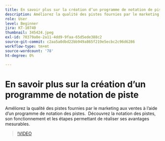 ```yaml
---
title: En savoir plus sur la création d’un programme de notation de piste
description: Améliorez la qualité des pistes fournies par le marketing aux ventes à l’aide d’un programme de notation des pistes.  Découvrez la notation des pistes, son fonctionnement et les étapes permettant de réaliser ses avantages mesurables.
role: User
level: Beginner
jira: KT-10740
thumbnail: 345424.jpeg
exl-id: 70379a0e-2a11-4dd9-9faa-65d5ede388c2
source-git-commit: c2aa5a0dbd22bb949a865f219e5ecbc2c96d6286
workflow-type: tm+mt
source-wordcount: '78'
ht-degree: 0%

---
```


# En savoir plus sur la création d’un programme de notation de piste

Améliorez la qualité des pistes fournies par le marketing aux ventes à l’aide d’un programme de notation des pistes.  Découvrez la notation des pistes, son fonctionnement et les étapes permettant de réaliser ses avantages mesurables.

>[!VIDEO](https://video.tv.adobe.com/v/345424/?quality=12&learn=on)
